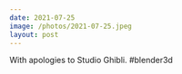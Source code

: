 ```yaml
---
date: 2021-07-25
image: /photos/2021-07-25.jpeg
layout: post
---
```


With apologies to Studio Ghibli. #blender3d
